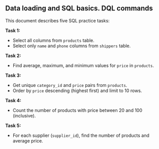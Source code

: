 ## Data loading and SQL basics. DQL commands 

This document describes five SQL practice tasks:

**Task 1:**

- Select all columns from `products` table.
- Select only `name` and `phone` columns from `shippers` table.

**Task 2:**

- Find average, maximum, and minimum values for `price` in `products`.

**Task 3:**

- Get unique `category_id` and `price` pairs from `products`.
- Order by `price` descending (highest first) and limit to 10 rows.

**Task 4:**

- Count the number of products with price between 20 and 100 (inclusive).

**Task 5:**

- For each supplier (`supplier_id`), find the number of products and average price.
